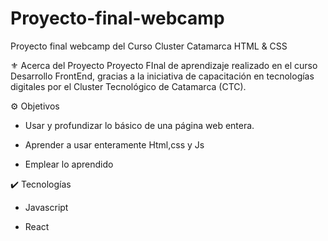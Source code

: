 # Proyecto-final-webcamp
Proyecto final webcamp del Curso Cluster Catamarca HTML &amp; CSS

⚜️ Acerca del Proyecto 
Proyecto FInal de aprendizaje realizado en el curso Desarrollo FrontEnd, gracias a la iniciativa de capacitación en tecnologías digitales por el Cluster Tecnológico de Catamarca (CTC).

⚙️ Objetivos

- Usar y profundizar lo básico de una página web entera.

- Aprender a usar enteramente Html,css y Js

- Emplear lo aprendido


✔️ Tecnologías

- Javascript

-  React
